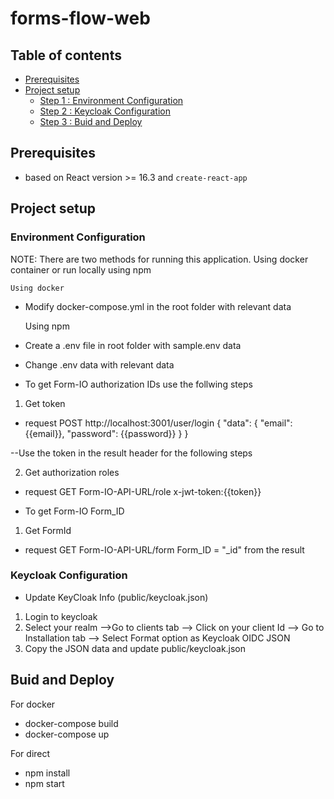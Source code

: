 # **forms-flow-web**

## Table of contents
* [Prerequisites](#prerequisites)
* [Project setup](#project-setup)
    * [Step 1 : Environment Configuration](#environment-configuration)
    * [Step 2 : Keycloak Configuration](#keycloak-configuration)
    * [Step 3 : Buid and Deploy](#Buid-and-Deploy)
    

## Prerequisites

- based on React version >= 16.3 and `create-react-app`
## Project setup

### Environment Configuration


NOTE: There are two methods for running this application. Using docker container or run locally using npm 

    Using docker
-   Modify docker-compose.yml in the root folder with relevant data

    Using npm
-   Create a .env file in root folder with sample.env data
-   Change .env data with relevant data

- To get Form-IO authorization IDs use the follwing steps 

1. Get token
- request POST http://localhost:3001/user/login
{
"data": {
"email": {{email}},
"password": {{password}}
}
}

--Use the token in the result header for the following steps

2. Get authorization roles
- request GET Form-IO-API-URL/role
    x-jwt-token:{{token}}

- To get Form-IO Form_ID

1. Get FormId
- request GET Form-IO-API-URL/form
   Form_ID = "_id" from the result


### Keycloak Configuration


- Update KeyCloak Info (public/keycloak.json)

1. Login to keycloak
2. Select your realm -->Go to clients tab --> Click on your client Id --> Go to Installation tab --> Select Format option as Keycloak OIDC JSON
3. Copy the JSON data and update  public/keycloak.json


## Buid and Deploy


For docker
- docker-compose build
- docker-compose up

For direct 
- npm install
- npm start 





